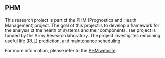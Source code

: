 ## PHM 

This research project is part of the PHM (Prognostics and Health Management) project. The goal of this project is to develop a framework for the analysis of the health of systems and their components. The project is funded by the Army Research laboratory. The project investigates remaining useful life (RUL) prediction, and maintenance scheduling. 

For more information, please refer to the [PHM website](https://www.phmsociety.org/).